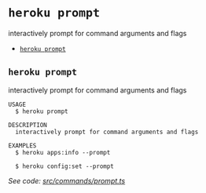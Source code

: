 `heroku prompt`
===============

interactively prompt for command arguments and flags

* [`heroku prompt`](#heroku-prompt)

## `heroku prompt`

interactively prompt for command arguments and flags

```
USAGE
  $ heroku prompt

DESCRIPTION
  interactively prompt for command arguments and flags

EXAMPLES
  $ heroku apps:info --prompt

  $ heroku config:set --prompt
```

_See code: [src/commands/prompt.ts](https://github.com/heroku/cli/blob/v10.11.0-beta.0/packages/cli/src/commands/prompt.ts)_
